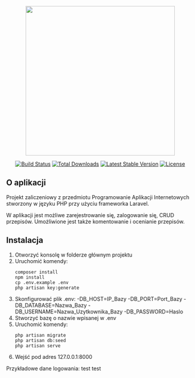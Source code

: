 <p align="center"><a href="https://laravel.com" target="_blank"><img src="https://raw.githubusercontent.com/laravel/art/master/logo-lockup/5%20SVG/2%20CMYK/1%20Full%20Color/laravel-logolockup-cmyk-red.svg" width="400"></a></p>

<p align="center">
<a href="https://travis-ci.org/laravel/framework"><img src="https://travis-ci.org/laravel/framework.svg" alt="Build Status"></a>
<a href="https://packagist.org/packages/laravel/framework"><img src="https://img.shields.io/packagist/dt/laravel/framework" alt="Total Downloads"></a>
<a href="https://packagist.org/packages/laravel/framework"><img src="https://img.shields.io/packagist/v/laravel/framework" alt="Latest Stable Version"></a>
<a href="https://packagist.org/packages/laravel/framework"><img src="https://img.shields.io/packagist/l/laravel/framework" alt="License"></a>
</p>

## O aplikacji

Projekt zaliczeniowy z przedmiotu Programowanie Aplikacji Internetowych stworzony w języku PHP przy użyciu frameworka Laravel. 

W aplikacji jest możliwe zarejestrowanie się, zalogowanie się, CRUD przepisów. Umożliwione jest także komentowanie i ocenianie przepisów.

## Instalacja

1. Otworzyć konsolę w folderze głównym projektu
2. Uruchomić komendy:
    ```
	composer install
	npm install
	cp .env.example .env
	php artisan key:generate
    ```
3. Skonfigurować plik .env:
   -DB_HOST=IP_Bazy
   -DB_PORT=Port_Bazy
   -DB_DATABASE=Nazwa_Bazy
   -DB_USERNAME=Nazwa_Uzytkownika_Bazy
   -DB_PASSWORD=Haslo
4. Stworzyć bazę o nazwie wpisanej w .env
5. Uruchomić komendy:
    ```
	php artisan migrate
	php artisan db:seed
	php artisan serve
    ```
6. Wejść pod adres 127.0.0.1:8000

Przykładowe dane logowania: test test